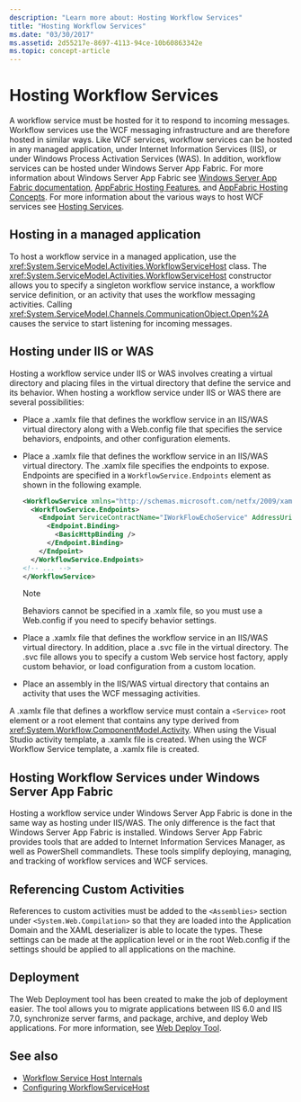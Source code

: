 ```yaml
---
description: "Learn more about: Hosting Workflow Services"
title: "Hosting Workflow Services"
ms.date: "03/30/2017"
ms.assetid: 2d55217e-8697-4113-94ce-10b60863342e
ms.topic: concept-article
---
```

# Hosting Workflow Services

A workflow service must be hosted for it to respond to incoming messages. Workflow services use the WCF messaging infrastructure and are therefore hosted in similar ways. Like WCF services, workflow services can be hosted in any managed application, under Internet Information Services (IIS), or under Windows Process Activation Services (WAS). In addition, workflow services can be hosted under Windows Server App Fabric. For more information about Windows Server App Fabric see [Windows Server App Fabric documentation](/previous-versions/appfabric/ff384253(v=azure.10)), [AppFabric Hosting Features](/previous-versions/appfabric/ee677189(v=azure.10)), and [AppFabric Hosting Concepts](/previous-versions/appfabric/ee677371(v=azure.10)). For more information about the various ways to host WCF services see [Hosting Services](../hosting-services.md).

## Hosting in a managed application

 To host a workflow service in a managed application, use the <xref:System.ServiceModel.Activities.WorkflowServiceHost> class. The <xref:System.ServiceModel.Activities.WorkflowServiceHost> constructor allows you to specify a singleton workflow service instance, a workflow service definition, or an activity that uses the workflow messaging activities. Calling <xref:System.ServiceModel.Channels.CommunicationObject.Open%2A> causes the service to start listening for incoming messages.

## Hosting under IIS or WAS

 Hosting a workflow service under IIS or WAS involves creating a virtual directory and placing files in the virtual directory that define the service and its behavior. When hosting a workflow service under IIS or WAS there are several possibilities:

- Place a .xamlx file that defines the workflow service in an IIS/WAS virtual directory along with a Web.config file that specifies the service behaviors, endpoints, and other configuration elements.

- Place a .xamlx file that defines the workflow service in an IIS/WAS virtual directory. The .xamlx file specifies the endpoints to expose. Endpoints are specified in a `WorkflowService.Endpoints` element as shown in the following example.

    ```xml
    <WorkflowService xmlns="http://schemas.microsoft.com/netfx/2009/xaml/servicemodel"  xmlns:p1="http://schemas.microsoft.com/netfx/2009/xaml/activities" xmlns:sad="clr-namespace:System.Activities.Debugger;assembly=System.Activities" xmlns:x="http://schemas.microsoft.com/winfx/2006/xaml">
      <WorkflowService.Endpoints>
        <Endpoint ServiceContractName="IWorkFlowEchoService" AddressUri="">
          <Endpoint.Binding>
            <BasicHttpBinding />
          </Endpoint.Binding>
        </Endpoint>
      </WorkflowService.Endpoints>
    <!-- ... -->
    </WorkflowService>
    ```

    > [!NOTE]
    > Behaviors cannot be specified in a .xamlx file, so you must use a Web.config if you need to specify behavior settings.

- Place a .xamlx file that defines the workflow service in an IIS/WAS virtual directory. In addition, place a .svc file in the virtual directory. The .svc file allows you to specify a custom Web service host factory, apply custom behavior, or load configuration from a custom location.

- Place an assembly in the IIS/WAS virtual directory that contains an activity that uses the WCF messaging activities.

 A .xamlx file that defines a workflow service must contain a `<Service>` root element or a root element that contains any type derived from <xref:System.Workflow.ComponentModel.Activity>. When using the Visual Studio activity template, a .xamlx file is created. When using the WCF Workflow Service template, a .xamlx file is created.

## Hosting Workflow Services under Windows Server App Fabric

 Hosting a workflow service under Windows Server App Fabric is done in the same way as hosting under IIS/WAS. The only difference is the fact that Windows Server App Fabric is installed. Windows Server App Fabric provides tools that are added to Internet Information Services Manager, as well as PowerShell commandlets. These tools simplify deploying, managing, and tracking of workflow services and WCF services.

## Referencing Custom Activities

 References to custom activities must be added to the `<Assemblies>` section under `<System.Web.Compilation>` so that they are loaded into the Application Domain and the XAML deserializer is able to locate the types. These settings can be made at the application level or in the root Web.config if the settings should be applied to all applications on the machine.

## Deployment

 The Web Deployment tool has been created to make the job of deployment easier. The tool allows you to migrate applications between IIS 6.0 and IIS 7.0, synchronize server farms, and package, archive, and deploy Web applications. For more information, see [Web Deploy Tool](https://iis-umbraco.azurewebsites.net/downloads/microsoft/web-deploy).

## See also

- [Workflow Service Host Internals](workflow-service-host-internals.md)
- [Configuring WorkflowServiceHost](configuring-workflowservicehost.md)
